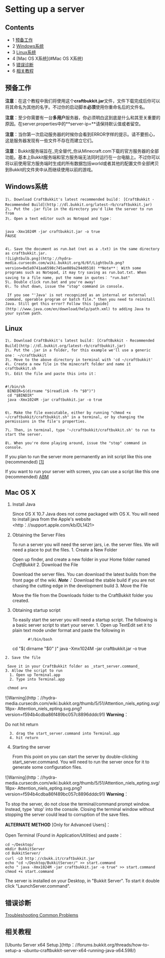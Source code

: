 #  Setting up a server

## Contents

  * 1 [预备工作](#预备工作)
  * 2 [Windows系统](#Windows系统)
  * 3 [Linux系统](#Linux系统)
  * 4 [Mac OS X系统](#Mac OS X系统)
  * 5 [错误诊断](#错误诊断)
  * 6 [相关教程](#相关教程)

## 预备工作

**注意**：在这个教程中我们将使用这个**craftbukkit.jar**文件，文件下载完成后你可以将其命名为其他的名字。不过你的启动脚本**必须**使用你重命名后的文件名。

**注意**：至少你需要有一台**多用户**服务器，你必须明白这到底是什么和其至关重要的原因。在server.properties中的**server-ip=**请保持默认值或者留空。 

**注意**：当你第一次启动服务器的时候你会看到ERROR字样的提示。请不要担心，这是服务器发现有一些文件不存在而建立它们。

**注意**：Bukkit服务端旨在_完全替代_你从Minecraft.com下载的官方服务器的全部功能。基本上Bukkit服务端和官方服务端无法同时运行在一台电脑上。不过你可以将以前使用官方服务端时生成的所有数据包括world或者其他的配置文件全部拷贝到Bukkit的文件夹中从而继续使用以前的游戏。 

##  Windows系统

    1\. Download CraftBukkit's latest recommended build： [CraftBukkit - Recommended Build](http：//dl.bukkit.org/latest-rb/craftbukkit.jar)
    2\. Put the .jar file in the directory you'd like the server to run from 
    3\. Open a text editor such as Notepad and type： 
    
    
    java -Xmx1024M -jar craftbukkit.jar -o true
    PAUSE
    

    4\. Save the document as run.bat (not as a .txt) in the same directory as craftbukkit.jar. 
    ![Lightbulb.png](http：//hydra-media.cursecdn.com/wiki.bukkit.org/6/6f/Lightbulb.png?version=0e5a9741aa6598c745ae089a294d0510) **Note**： With some programs such as Notepad, it may try saving as run.bat.txt. When saving to a file name, put the name in quotes： "run.bat" 
    5\. Double click run.bat and you're away! 
    6\. To shut down, issue the "stop" command in console. 

     If you see "'Java' is not recognized as an internal or external command, operable program or batch file." then you need to reinstall Java. Still get this error? Follow this [guide](http：//www.java.com/en/download/help/path.xml) to adding Java to your system path. 

##  Linux

    1\. Download CraftBukkit's latest build： [CraftBukkit - Recommended Build](http：//dl.bukkit.org/latest-rb/craftbukkit.jar)
    2\. Put the .jar in a folder, for this example we'll use a generic one： ~/craftbukkit 
    3\. Move to the above directory in terminal with 'cd ~/craftbukkit' 
    4\. Create a new file in the minecraft folder and name it craftbukkit.sh 
    5\. Edit the file and paste this into it： 
    
    
    #!/bin/sh
     BINDIR=$(dirname "$(readlink -fn "$0")")
     cd "$BINDIR"
     java -Xmx1024M -jar craftbukkit.jar -o true
    

    6\. Make the file executable, either by running "chmod +x ~/craftbukkit/craftbukkit.sh" in a terminal, or by changing the permissions in the file's properties. 

    7\. Then, in terminal, type '~/craftbukkit/craftbukkit.sh' to run to start the server. 

    8\. When you're done playing around, issue the "stop" command in console. 

If you plan to run the server more permanently an init script like this one
(recommended) [[1]](https：//github.com/Ahtenus/minecraft-init)

If you want to run your server with screen, you can use a script like this one
(recommended) [ABM](http：//dev.bukkit.org/server-mods/ascii-bukkit-menu/)

##  Mac OS X

  1. Install Java 

     Since OS X 10.7 Java does not come packaged with OS X. You will need to install java from the Apple's website <http：//support.apple.com/kb/DL1421>
  2. Obtaining the Server Files 

     To run a server you will need the server jars, i.e. the server files. We will need a place to put the files. 
    1. Create a New Folder 

     Open up finder, and create a new folder in your Home folder named _CraftBukkit_
    2. Download the File 

     Download the server files. You can download the latest builds from the front page of the wiki. 
     _**Note：**_ Download the stable build if you are not chasing the cutting edge in the development build 
    3. Move the File 

     Move the file from the Downloads folder to the CraftBukkit folder you created. 
  3. Obtaining startup script 

     To easily start the server you will need a startup script. The following is a basic server script to start your server. 
    1. Open up TextEdit set it to plain text mode under format and paste the following in 
        
                #!/bin/bash
        cd "$( dirname "$0" )"
        java -Xmx1024M -jar craftbukkit.jar -o true

    2. Save the file 

     Save it in your CraftBukkit folder as _start_server.command_
    3. Allow the script to run 
      1. Open up Terminal.app 
      2. Type into Terminal.app 

     chmod a+x 
    

![Warning](http：//hydra-
media.cursecdn.com/wiki.bukkit.org/thumb/5/51/Attention_niels_epting.svg/18px-
Attention_niels_epting.svg.png?version=f594b4cdba86f489bc057c8896dddc91)
**Warning**：

Do not hit return

      3. drag the start_server.command into Terminal.app 
      4. hit return 
  4. Starting the server 

     From this point on you can start the server by double-clicking start_server.command. 
     You will need to run the server once for it to generate some configuration files. 
    

![Warning](http：//hydra-
media.cursecdn.com/wiki.bukkit.org/thumb/5/51/Attention_niels_epting.svg/18px-
Attention_niels_epting.svg.png?version=f594b4cdba86f489bc057c8896dddc91)
**Warning**：

To stop the server, do not close the terminal/command prompt window. Instead,
type 'stop' into the console. Closing the terminal window without stopping the
server could lead to corruption of the save files.

  
**ALTERNATE METHOD** [Only for Advanced Users]： 

Open Terminal (Found in Application/Utilities) and paste：  

    
    
    cd ~/Desktop/
    mkdir BukkitServer
    cd BukkitServer/
    curl -LO http：//cbukk.it/craftbukkit.jar
    echo "cd ~/Desktop/BukkitServer/" >> start.command
    echo " java -Xmx1024M -jar craftbukkit.jar -o true" >> start.command
    chmod +x start.command
    

The server is installed on your Desktop, in "Bukkit Server". To start it
double click "LaunchServer.command".  

## 错误诊断

[Troubleshooting Common Problems](/Troubleshooting_Common_Problems)

## 相关教程

[Ubuntu Server x64 Setup.](http：//forums.bukkit.org/threads/how-to-setup-a
-ubuntu-craftbukkit-server-x64-running-java-x64.598/)
